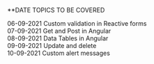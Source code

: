 
**DATE	TOPICS TO BE COVERED

06-09-2021	Custom validation in Reactive forms		
07-09-2021	Get and Post in Angular		
08-09-2021	Data Tables in Angular		
09-09-2021	Update and delete		
10-09-2021	Custom alert messages	
